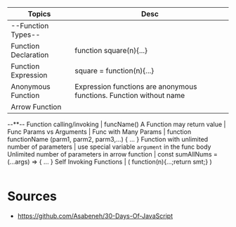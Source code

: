 




Topics               | Desc
---------------------|--------------------------------------------------------------------
--Function Types--   |
Function Declaration | function square(n){...}
Function Expression  | square = function(n){...}
Anonymous Function   | Expression functions are anonymous functions. Function without name
Arrow Function       |
--**--
Function calling/invoking | funcName() 
A Function may return value |
Func Params vs Arguments |
Func with Many Params | function functionName (parm1, parm2, parm3,...) { ... }
Function with unlimited number of parameters | use special variable `argument` in the func body
Unlimited number of parameters in arrow function | const sumAllNums = (...args) => { ... }
Self Invoking Functions | ( function(n){...;return smt;} )


```js

```










# Sources

- https://github.com/Asabeneh/30-Days-Of-JavaScript


